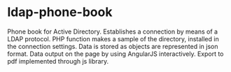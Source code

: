 # ldap-phone-book
Phone book for Active Directory. Establishes a connection by means of a LDAP protocol.
PHP function makes a sample of the directory, installed in the connection settings. 
Data is stored as objects are represented in json format. Data output on the page by using AngularJS interactively.
Export to pdf implemented through js library.
